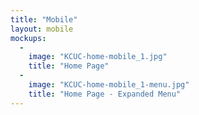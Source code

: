```yaml
---
title: "Mobile"
layout: mobile
mockups:
  -
    image: "KCUC-home-mobile_1.jpg"
    title: "Home Page"
  -
    image: "KCUC-home-mobile_1-menu.jpg"
    title: "Home Page - Expanded Menu"
---
```


